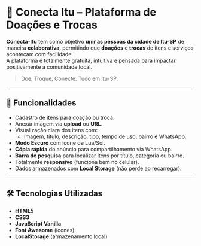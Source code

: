 # 🧩 Conecta Itu – Plataforma de Doações e Trocas

**Conecta-Itu** tem como objetivo **unir as pessoas da cidade de Itu-SP** de maneira **colaborativa**, permitindo que **doações** e **trocas** de itens e serviços aconteçam com facilidade.  
A plataforma é totalmente gratuita, intuitiva e pensada para impactar positivamente a comunidade local.

> Doe, Troque, Conecte. Tudo em Itu-SP.

---

## 🚀 Funcionalidades

- Cadastro de itens para doação ou troca.
- Anexar imagem via **upload** ou **URL**.
- Visualização clara dos itens com:
  - Imagem, título, descrição, tipo, tempo de uso, bairro e WhatsApp.
- **Modo Escuro** com ícone de Lua/Sol.
- **Cópia rápida** do anúncio para compartilhamento via WhatsApp.
- **Barra de pesquisa** para localizar itens por título, categoria ou bairro.
- Totalmente **responsivo** (funciona bem no celular).
- Dados armazenados com **Local Storage** (não perde ao recarregar).

---

## 🛠️ Tecnologias Utilizadas

- **HTML5**
- **CSS3**
- **JavaScript Vanilla**
- **Font Awesome** (ícones)
- **LocalStorage** (armazenamento local)
